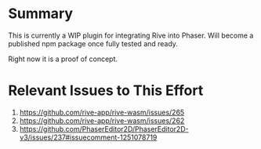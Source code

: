 # Summary

This is currently a WIP plugin for integrating Rive into Phaser.  Will become a published npm package once fully tested and ready.

Right now it is a proof of concept.

# Relevant Issues to This Effort

1. https://github.com/rive-app/rive-wasm/issues/265
2. https://github.com/rive-app/rive-wasm/issues/262
3. https://github.com/PhaserEditor2D/PhaserEditor2D-v3/issues/237#issuecomment-1251078719
